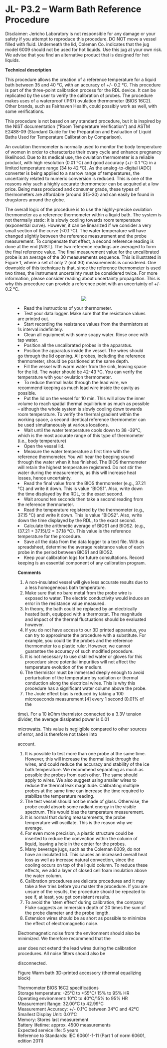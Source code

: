 ­JL- P3.2 – Warm Bath Reference Procedure
========================================

Disclaimer: Jericho Laboratory is not responsible for any damage or your safety if you attempt to reproduce this procedure. DO NOT move a vessel filled with fluid. Underneath the lid, Coleman Co. indicates that the jug model 6009 should not be used for hot liquids. Use this jug at your own risk. We advise that you find an alternative product that is designed for hot liquids.

**Technical description**

This procedure allows the creation of a reference temperature for a liquid bath between 35 and 40 °C, with an accuracy of +/- 0.2 °C. This procedure is part of the three-point calibration process for the RDL device. It can be replicated by the user to verify the calibration of probes. The procedure makes uses of a waterproof (IP67) ovulation thermometer (BIOS 16C2). Other brands, such as Fairhaven Health, could possibly work as well, with some verifications.

This procedure is not based on any standard procedure, but it is inspired by the NIST documentation (“Room Temperature Verification”) and ASTM E2488-09 (Standard Guide for the Preparation and Evaluation of Liquid Baths Used for Temperature Calibration by Comparison).

An ovulation thermometer is normally used to monitor the body temperature of women in order to characterize their ovary cycle and enhance pregnancy likelihood. Due to its medical use, the ovulation thermometer is a reliable product, with high resolution (0.01 °C) and good accuracy (+/- 0.1 °C) in a limited temperature range (34 to 42 °C). As the analog-to-digital (ADC) converter is being applied to a narrow range of temperatures, the uncertainty related to numeric conversion is reduced. This is one of the reasons why such a highly accurate thermometer can be acquired at a low price. Being mass produced and consumer grade, these types of thermometers are affordable (around $15-30) and can easily be found in drugstores around the globe.

The overall logic of the procedure is to use the highly-precise ovulation thermometer as a reference thermometer within a liquid bath. The system is not thermally static: it is slowly cooling towards room temperature (exponential curve). However, it can be linearized if we consider a very small section of the curve (<0.1 °C). The water temperature will have changed slightly between the reference measurement and the probe measurement. To compensate that effect, a second reference reading is done at the end \[NIST\]. The two reference readings are averaged to form the final reference value. The final measurement value for the uncalibrated probe is an average of the 30 measurements sequence. This is illustrated in Figure 1, where a set of only 2 (not 30) measurements is considered. One downside of this technique is that, since the reference thermometer is used two times, the instrument uncertainty must be considered twice. For more information, please consider reading about uncertainty propagation. This is why this procedure can provide a reference point with an uncertainty of +/- 0.2 °C.

<figure>
  <p align="center">
    <img src="../Calibration Procedures/images/WARMBATH1.png>
      </p>
</figure>

Figure Main events in the measurement sequence for the warm bath calibration procedure

**Required material**

- 1x Insulated vessel with a lid, non-transparent, with at least a 300 mm in height and 70 mm in diameter.
  - Jericho uses: Coleman jug, model 6009, 1/2 gallon (1.9 L).
- 1x Ovulation thermometer,
  - Jericho uses: BIOS model 16C2
- Custom 3D-printed probe holder
- 1 to 10 temperature probes, uncalibrated, e.g., thermistors.
- Tap water (at least 2L)

**Procedure**

1. Read the instructions of your thermometer.
2. Test your data logger. Make sure that the resistance values are printed out.
3. Start recording the resistance values from the thermistors at 1s interval indefinitely.
4. Clean all equipment with some soapy water. Rinse once with tap water.
5. Position all the uncalibrated probes in the apparatus.
6. Position the apparatus inside the vessel. The wires should go through the lid opening. All probes, including the reference thermometer, should be positioned at the same depth.
7. Fill the vessel with warm water from the sink, leaving space for the lid. The water should be 42-43 °C. You can verify the temperature with your ovulation thermometer.
8. To reduce thermal leaks through the lead wire, we recommend keeping as much lead wire inside the cavity as possible.
9. Put the lid on the vessel for 10 min. This will allow the inner volume to reach spatial thermal equilibrium as much as possible – although the whole system is slowly cooling down towards room temperature. To verify the thermal gradient within the working space, a second identical reference thermometer can be used simultaneously at various locations.
10. Wait until the water temperature cools down to 38 -39°C, which is the most accurate range of this type of thermometer (i.e., body temperature)
11. Open the vessel lid.
12. Measure the water temperature a first time with the reference thermometer. You will hear the beeping sound through the water when it has finished. The BIOS thermometer will retain the highest temperature registered. Do not stir the water during the measurements, as this will increase heat losses, hence uncertainty.
13. Read the final value from the BIOS thermometer (e.g., 37.21 °C) and write it down. This is value “BIOS1”. Also, write down the time displayed by the RDL, to the exact second.
14. Wait around ten seconds then take a second reading from the reference thermometer.
15. Read the temperature registered by the thermometer (e.g., 37.15 °C) and write it down. This is value “BIOS2”. Also, write down the time displayed by the RDL, to the exact second.
16. Calculate the arithmetic average of BIOS1 and BIOS2. (e.g., (37.21 + 37.15)/2 = 37.18 °C). This value is the reference temperature for the procedure.
17. Save all the data from the data logger to a text file. With as spreadsheet, determine the average resistance value of each probe in the period between BIOS1 and BIOS2.
18. Keep your calibration logs for future consultations. Record keeping is an essential component of any calibration program.

**Comments**

1. A non-insulated vessel will give less accurate results due to a less homogeneous bath temperature.
2. Make sure that no bare metal from the probe wire is exposed to water. The electric conductivity would induce an error in the resistance value measured.
3. In theory, the bath could be replaced by an electrically heated bath, equipped with a thermostat. The magnitude and impact of the thermal fluctuations should be evaluated however.
4. If you do not have access to our 3D printed apparatus, you can try to approximate the procedure with a substitute. For example, you could tie the probes and the reference thermometer to a plastic ruler. However, we cannot guarantee the accuracy of such modified procedure.
5. It is not necessary to use distilled water or gloves for this procedure since potential impurities will not affect the temperature evolution of the medium.
6. The thermistor must be immersed deeply enough to avoid perturbation of the temperature by radiation or thermal conduction along the electrical wires. This is why this procedure has a significant water column above the probe.
7. The Joule effect bias is reduced by taking a 100 microseconds measurement \[4\] every 1 second (0.01% of the

time). For a 10 kOhm thermistor connected to a 3.3V tension divider, the average dissipated power is 0.01

microwatts. This value is negligible compared to other sources of error, and is therefore not taken into

account.

1. It is possible to test more than one probe at the same time. However, this will increase the thermal leak through the wires, and could reduce the accuracy and stability of the ice bath temperature. We recommend separating as much as possible the probes from each other. The same should apply to wires. We also suggest using smaller wires to reduce the thermal leak magnitude. Calibrating multiple probes at the same time can increase the time required to stabilize the temperature reading.
2. The test vessel should not be made of glass. Otherwise, the probe could absorb some radiant energy in the visible spectrum. This would bias the temperature measurement.
3. It is normal that during measurements, the probe temperature will oscillate. This is the reason why we average.
4. For even more precision, a plastic structure could be inserted to reduce the convection within the column of liquid, leaving a hole in the center for the probes.
5. Many beverage jugs, such as the Coleman 6009, do not have an insulated lid. This causes an increased overall heat loss as well as increase natural convection, since the cooling occurs on top of the liquid column. To reduce these effects, we add a layer of closed cell foam insulation above the water column.
6. Calibration procedures are delicate procedures and it may take a few tries before you master the procedure. If you are unsure of the results, the procedure should be repeated to see if, at least, you get consistent results.
7. To avoid the ‘stem effect’ during calibration, the company Fluke suggests an immersion depth of 20 times the sum of the probe diameter and the probe length.
8. Extension wires should be as short as possible to minimize the effect of electromagnetic noise.

Electromagnetic noise from the environment should also be minimized. We therefore recommend that the

user does not extend the lead wires during the calibration procedures. All noise filters should also be

disconnected.

Figure Warm bath 3D-printed accessory (thermal equalizing block)

Thermometer BIOS 16C2 specifications  
Storage temperature: -25℃ to +55℃/ 15% to 95% HR  
Operating environment: 10℃ to 40℃/15% to 95% HR  
Measurement Range: 32.00°C to 42.99°C  
Measurement Accuracy: +/- 0.1°C between 34°C and 42°C  
Smallest Display Unit: 0.01°C  
Memory: Stores last measurement  
Battery lifetime: approx. 4500 measurements  
Expected service life: 5 years  
Reference to Standards: IEC 60601-1-11 (Part 1 of norm 60601, edition 2011)
